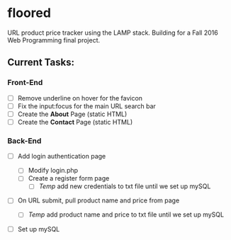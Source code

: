 # floored
URL product price tracker using the LAMP stack. Building for a Fall 2016 Web Programming final project.

## Current Tasks:
### Front-End
- [ ] Remove underline on hover for the favicon
- [ ] Fix the input:focus for the main URL search bar
- [ ] Create the **About** Page (static HTML)
- [ ] Create the **Contact** Page (static HTML) 

### Back-End
- [ ] Add login authentication page
	- [ ] Modify login.php
	- [ ] Create a register form page
		- [ ] *Temp* add new credentials to txt file until we set up mySQL
- [ ] On URL submit, pull product name and price from page
	- [ ] *Temp* add product name and price to txt file until we set up mySQL
- [ ] Set up mySQL

